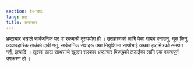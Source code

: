 ```yaml
---
section: terms
lang: ne
title: भ्रष्टाचार
---
```


भ्रष्टाचार भन्नाले सार्वजनिक पद वा रकमको दुरुपयोग हो । उदाहरणको लागि पैसा गायब बनाउनु, घूस लिनु, अव्यावहारिक खर्चको दावी गर्नु, सार्वजनिक सेवाहरू तथा नियुक्तिमा साथीभाई अथवा इष्टमित्रको समर्थन गर्नु, इत्यादि । खुल्ला डाटा साथसाथै खुल्ला सरकार भ्रष्टाचार विरुद्धको लडाईका लागि एक महत्वपूर्ण उपकरण हो ।
